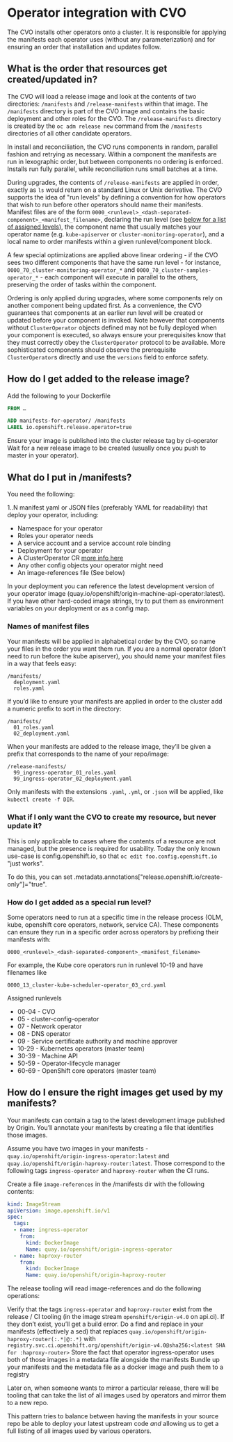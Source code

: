 # Operator integration with CVO

The CVO installs other operators onto a cluster. It is responsible for applying the manifests each
operator uses (without any parameterization) and for ensuring an order that installation and
updates follow.

## What is the order that resources get created/updated in?

The CVO will load a release image and look at the contents of two directories: `/manifests` and
`/release-manifests` within that image. The `/manifests` directory is part of the CVO image and
contains the basic deployment and other roles for the CVO. The `/release-manifests` directory is
created by the `oc adm release new` command from the `/manifests` directories of all other
candidate operators.

In install and reconciliation, the CVO runs components in random, parallel fashion and retrying
as necessary. Within a component the manifests are run in lexographic order, but between components
no ordering is enforced. Installs run fully parallel, while reconciliation runs small batches at
a time.

During upgrades, the contents of `/release-manifests` are applied in order, exactly as `ls` would
return on a standard Linux or Unix derivative. The CVO supports the idea of "run levels" by
defining a convention for how operators that wish to run before other operators should name
their manifests. Manifest files are of the form `0000_<runlevel>_<dash-separated-component>_<manifest_filename>`, declaring the run level (see [below for a list of assigned levels](#how-do-i-get-added-as-a-special-run-level)), the component name that
usually matches your operator name (e.g. `kube-apiserver` or `cluster-monitoring-operator`),
and a local name to order manifests within a given runlevel/component block.

A few special optimizations are applied above linear ordering - if the CVO sees two different
components that have the same run level - for instance, `0000_70_cluster-monitoring-operator_*` and
`0000_70_cluster-samples-operator_*` - each component will execute in parallel to the others,
preserving the order of tasks within the component.

Ordering is only applied during upgrades, where some components rely on another component
being updated first. As a convenience, the CVO guarantees that components at an earlier
run level will be created or updated before your component is invoked. Note however that
components without `ClusterOperator` objects defined may not be fully deployed when your
component is executed, so always ensure your prerequisites know that they must correctly
obey the `ClusterOperator` protocol to be available. More sophisticated components should
observe the prerequisite `ClusterOperator`s directly and use the `versions` field to
enforce safety.

## How do I get added to the release image?

Add the following to your Dockerfile

```Dockerfile
FROM …

ADD manifests-for-operator/ /manifests
LABEL io.openshift.release.operator=true
```

Ensure your image is published into the cluster release tag by ci-operator
Wait for a new release image to be created (usually once you push to master in your operator).

## What do I put in /manifests?

You need the following:

1..N manifest yaml or JSON files (preferably YAML for readability) that deploy your operator, including:

- Namespace for your operator
- Roles your operator needs
- A service account and a service account role binding
- Deployment for your operator
- A ClusterOperator CR [more info here](clusteroperator.md)
- Any other config objects your operator might need
- An image-references file (See below)

In your deployment you can reference the latest development version of your operator image (quay.io/openshift/origin-machine-api-operator:latest).  If you have other hard-coded image strings, try to put them as environment variables on your deployment or as a config map.

### Names of manifest files

Your manifests will be applied in alphabetical order by the CVO, so name your files in the order you want them run.
If you are a normal operator (don’t need to run before the kube apiserver), you should name your manifest files in a way that feels easy:

```
/manifests/
  deployment.yaml
  roles.yaml
```

If you’d like to ensure your manifests are applied in order to the cluster add a numeric prefix to sort in the directory:

```
/manifests/
  01_roles.yaml
  02_deployment.yaml
```

When your manifests are added to the release image, they’ll be given a prefix that corresponds to the name of your repo/image:

```
/release-manifests/
  99_ingress-operator_01_roles.yaml
  99_ingress-operator_02_deployment.yaml
```

Only manifests with the extensions `.yaml`, `.yml`, or `.json` will be applied, like `kubectl create -f DIR`.

### What if I only want the CVO to create my resource, but never update it?

This is only applicable to cases where the contents of a resource are not managed, but the presence is required for
usability.  Today the only known use-case is config.openshift.io, so that `oc edit foo.config.openshift.io` "just works".

To do this, you can set .metadata.annotations["release.openshift.io/create-only"]="true".

### How do I get added as a special run level?

Some operators need to run at a specific time in the release process (OLM, kube, openshift core operators, network, service CA).  These components can ensure they run in a specific order across operators by prefixing their manifests with:

    0000_<runlevel>_<dash-separated-component>_<manifest_filename>

For example, the Kube core operators run in runlevel 10-19 and have filenames like

    0000_13_cluster-kube-scheduler-operator_03_crd.yaml

Assigned runlevels

- 00-04 - CVO
- 05 - cluster-config-operator
- 07 - Network operator
- 08 - DNS operator
- 09 - Service certificate authority and machine approver
- 10-29 - Kubernetes operators (master team)
- 30-39 - Machine API
- 50-59 - Operator-lifecycle manager
- 60-69 - OpenShift core operators (master team)

## How do I ensure the right images get used by my manifests?

Your manifests can contain a tag to the latest development image published by Origin.  You’ll annotate your manifests by creating a file that identifies those images.

Assume you have two images in your manifests - `quay.io/openshift/origin-ingress-operator:latest` and `quay.io/openshift/origin-haproxy-router:latest`.  Those correspond to the following tags `ingress-operator` and `haproxy-router` when the CI runs.

Create a file `image-references` in the /manifests dir with the following contents:

```yaml
kind: ImageStream
apiVersion: image.openshift.io/v1
spec:
  tags:
  - name: ingress-operator
    from:
      kind: DockerImage
      Name: quay.io/openshift/origin-ingress-operator
  - name: haproxy-router
    from:
      kind: DockerImage
      Name: quay.io/openshift/origin-haproxy-router
```

The release tooling will read image-references and do the following operations:

Verify that the tags `ingress-operator` and `haproxy-router` exist from the release / CI tooling (in the image stream `openshift/origin-v4.0` on api.ci).  If they don’t exist, you’ll get a build error.
Do a find and replace in your manifests (effectively a sed)  that replaces `quay.io/openshift/origin-haproxy-router(:.*|@:.*)` with `registry.svc.ci.openshift.org/openshift/origin-v4.0@sha256:<latest SHA for :haproxy-router>`
Store the fact that operator ingress-operator uses both of those images in a metadata file alongside the manifests
Bundle up your manifests and the metadata file as a docker image and push them to a registry

Later on, when someone wants to mirror a particular release, there will be tooling that can take the list of all images used by operators and mirror them to a new repo.

This pattern tries to balance between having the manifests in your source repo be able to deploy your latest upstream code *and* allowing us to get a full listing of all images used by various operators.
